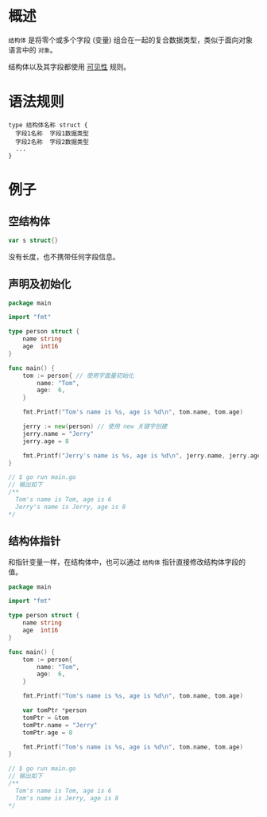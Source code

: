 # 概述

`结构体` 是将零个或多个字段 (变量) 组合在一起的复合数据类型，类似于面向对象语言中的 `对象`。

结构体以及其字段都使用 [可见性](visable.md) 规则。

# 语法规则

```shell
type 结构体名称 struct {
  字段1名称  字段1数据类型
  字段2名称  字段2数据类型
  ...
}
```

# 例子

## 空结构体

```go
var s struct{}
```

没有长度，也不携带任何字段信息。

## 声明及初始化

```go
package main

import "fmt"

type person struct {
	name string
	age  int16
}

func main() {
	tom := person{ // 使用字面量初始化
		name: "Tom",
		age:  6,
	}

	fmt.Printf("Tom's name is %s, age is %d\n", tom.name, tom.age)

	jerry := new(person) // 使用 new 关键字创建
	jerry.name = "Jerry"
	jerry.age = 8

	fmt.Printf("Jerry's name is %s, age is %d\n", jerry.name, jerry.age)
}

// $ go run main.go
// 输出如下 
/**
  Tom's name is Tom, age is 6
  Jerry's name is Jerry, age is 8
*/
```

## 结构体指针

和指针变量一样，在结构体中，也可以通过 `结构体` 指针直接修改结构体字段的值。

```go
package main

import "fmt"

type person struct {
	name string
	age  int16
}

func main() {
	tom := person{
		name: "Tom",
		age:  6,
	}

	fmt.Printf("Tom's name is %s, age is %d\n", tom.name, tom.age)

	var tomPtr *person
	tomPtr = &tom
	tomPtr.name = "Jerry"
	tomPtr.age = 8

	fmt.Printf("Tom's name is %s, age is %d\n", tom.name, tom.age)
}

// $ go run main.go
// 输出如下 
/**
  Tom's name is Tom, age is 6
  Tom's name is Jerry, age is 8
*/
```